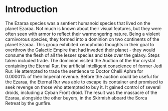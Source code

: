 # Introduction
The Ezaraa species was a sentient humanoid species that lived on the planet Ezaraa.
Not much is known about their visual features, but they were often seen with armor to reflect their warmongering nature.
Being a violent carnivorous species, they formed into a dominion on two continents of the planet Ezaraa.
This group exhibited xenophobic thoughts in their goal to overthrow the Galactic Empire that had invaded their planet - they would consume the flesh of all the lesser species and take over the galaxy.
Steps taken included trade.
The dominion visited the Auction of the Rur crystal containing the Eternal Rur, the artificial intelligent conscience of former Jedi Rur.
He attempted to trade the sentience to Doctor Chelli Aphra for 0.00001% of their Imperial revenue.
Before the auction could be useful for the Ezaraa, the Eternal Rur was able to escape its container and promised to seek revenge on those who attempted to buy it.
It gained control of several droids, including a Cyban Front droid.
The result was the massacre of the Ezaraa, alongside the other buyers, in the Skirmish aboard the Sorca Retreat by the gunfire.